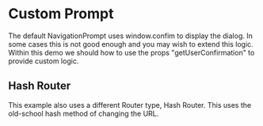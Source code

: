 # Custom Prompt
The default NavigationPrompt uses window.confim to display the dialog. 
In some cases this is not good enough and you may wish to extend this logic. 
Within this demo we should how to use the props "getUserConfirmation" to provide 
custom logic.

## Hash Router
This example also uses a different Router type, Hash Router. This uses the old-school 
hash method of changing the URL.